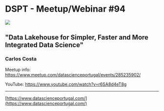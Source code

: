 # DSPT - Meetup/Webinar #94

![](https://secure-content.meetupstatic.com/images/classic-events/503520189/676x380.webp)

## "Data Lakehouse for Simpler, Faster and More Integrated Data Science"
###  Carlos Costa

Meetup info: https://www.meetup.com/datascienceportugal/events/285235902/

YouTube: https://www.youtube.com/watch?v=r6SA8d4eT8g

---
[https://www.datascienceportugal.com/](https://www.datascienceportugal.com/)
